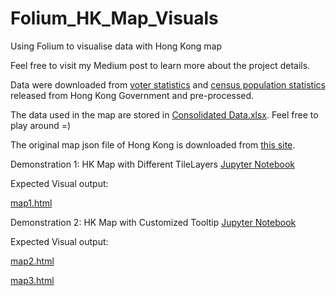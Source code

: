 # Folium_HK_Map_Visuals
Using Folium to visualise data with Hong Kong map

Feel free to visit my Medium post to learn more about the project details. 

Data were downloaded from [voter statistics](https://www.voterregistration.gov.hk/chi/statistic2019.html) and [census population statistics](https://www.censtatd.gov.hk/hkstat/sub/sp150.jsp?productCode=B1130301) released from Hong Kong Government and pre-processed. 

The data used in the map are stored in [Consolidated Data.xlsx](https://github.com/cydalytics/Folium_HK_Map_Visuals/blob/master/Consolidated%20Data.xlsx). Feel free to play around =)

The original map json file of Hong Kong is downloaded from [this site](https://abhijeet.carto.com/tables/hkg_adm1/public/map).

Demonstration 1:
HK Map with Different TileLayers [Jupyter Notebook](https://github.com/cydalytics/Folium_HK_Map_Visuals/blob/master/Folium%20Demo%201-%20HK%20Map%20with%20Different%20TileLayers.ipynb)

Expected Visual output: 

[map1.html](https://github.com/cydalytics/Folium_HK_Map_Visuals/blob/master/map1.html)


Demonstration 2:
HK Map with Customized Tooltip [Jupyter Notebook](https://github.com/cydalytics/Folium_HK_Map_Visuals/blob/master/Folium%20Demo%202%20-%20HK%20Map%20with%20Customized%20Tooltip.ipynb)

Expected Visual output:  

[map2.html](https://github.com/cydalytics/Folium_HK_Map_Visuals/blob/master/map2.html)

[map3.html](https://github.com/cydalytics/Folium_HK_Map_Visuals/blob/master/map3.html)
